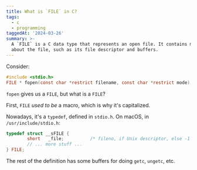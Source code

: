 ```yaml
---
title: What is `FILE` in C?
tags:
  - c
  - programming
taggedAt: '2024-03-26'
summary: >-
  A `FILE` is a C data type that represents an open file. It contains metadata
  about the file, such as its file descriptor and buffers.
---
```


Consider:

```c
#include <stdio.h>
FILE * fopen(const char *restrict filename, const char *restrict mode);
```

`fopen` gives us a `FILE`, but what is a `FILE`?

First, `FILE` _used to be_ a macro, which is why it's capitalized.

Nowadays, it's a `typedef`, defined in `stdio.h`. On macOS, in `/usr/include/stdio.h`:

```c
typedef struct __sFILE {
        short   _file;          /* fileno, if Unix descriptor, else -1 */
        // ... more stuff ...
} FILE;
```

The rest of the definition has some buffers for doing `getc`, `ungetc`, etc.
